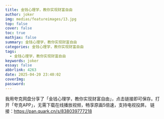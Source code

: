 ```yaml
---
title: 金钱心理学，教你实现财富自由
author: joker
img: medias/featureimages/13.jpg
top: false
cover: false
toc: true
mathjax: false
summary: 金钱心理学，教你实现财富自由
categories: 金钱心理学，教你实现财富自由
tags:
  - 金钱心理学，教你实现财富自由
keywords: joker
essay: false
abbrlink: 4263
date: 2025-04-20 23:40:02
coverImg:
password:
---
```


我用夸克网盘分享了「金钱心理学，教你实现财富自由」，点击链接即可保存。打开「夸克APP」，无需下载在线播放视频，畅享原画5倍速，支持电视投屏。
链接：https://pan.quark.cn/s/838039777218
